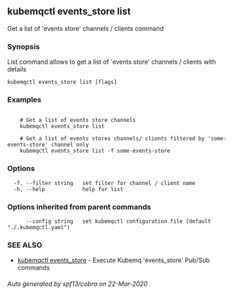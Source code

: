 ## kubemqctl events_store list

Get a list of 'events store' channels / clients command

### Synopsis

List command allows to get a list of 'events store' channels / clients with details

```
kubemqctl events_store list [flags]
```

### Examples

```

	# Get a list of events store channels
	kubemqctl events_store list
	
	# Get a list of events stores channels/ clients filtered by 'some-events-store' channel only
	kubemqctl events_store list -f some-events-store

```

### Options

```
  -f, --filter string   set filter for channel / client name
  -h, --help            help for list
```

### Options inherited from parent commands

```
      --config string   set kubemqctl configuration file (default "./.kubemqctl.yaml")
```

### SEE ALSO

* [kubemqctl events_store](kubemqctl_events_store.md)	 - Execute Kubemq 'events_store' Pub/Sub commands

###### Auto generated by spf13/cobra on 22-Mar-2020
